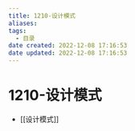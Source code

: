 ```yaml
---
title: 1210-设计模式
aliases:
tags:
  - 目录
date created: 2022-12-08 17:16:53
date updated: 2022-12-08 17:16:53
---
```


# 1210-设计模式

- [[设计模式]]
